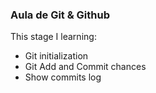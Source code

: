 ### Aula de Git & Github

  This stage I learning:

 - Git initialization
 - Git Add and Commit chances
 - Show commits log